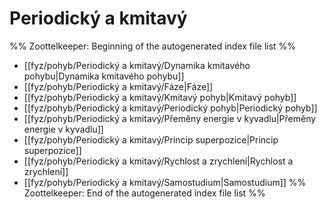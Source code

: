 # Periodický a kmitavý
%% Zoottelkeeper: Beginning of the autogenerated index file list  %%
-  [[fyz/pohyb/Periodický a kmitavý/Dynamika kmitavého pohybu|Dynamika kmitavého pohybu]]
-  [[fyz/pohyb/Periodický a kmitavý/Fáze|Fáze]]
-  [[fyz/pohyb/Periodický a kmitavý/Kmitavý pohyb|Kmitavý pohyb]]
-  [[fyz/pohyb/Periodický a kmitavý/Periodický pohyb|Periodický pohyb]]
-  [[fyz/pohyb/Periodický a kmitavý/Přeměny energie v kyvadlu|Přeměny energie v kyvadlu]]
-  [[fyz/pohyb/Periodický a kmitavý/Princip superpozice|Princip superpozice]]
-  [[fyz/pohyb/Periodický a kmitavý/Rychlost a zrychlení|Rychlost a zrychlení]]
-  [[fyz/pohyb/Periodický a kmitavý/Samostudium|Samostudium]]
%% Zoottelkeeper: End of the autogenerated index file list  %%
